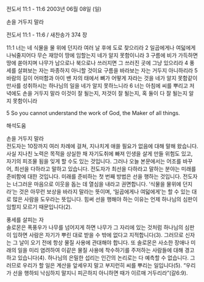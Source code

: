 전도서 11:1 - 11:6 
2003년 06월 08일 (일)

손을 거두지 말라



전도서 11:1 - 11:6 / 새찬송가 374 장


11:1 너는 네 식물을 물 위에 던지라 여러 날 후에 도로 찾으리라 
2 일곱에게나 여덟에게 나눠줄지어다 무슨 재앙이 땅에 임할는지 네가 알지 못함이니라 
3 구름에 비가 가득하면 땅에 쏟아지며 나무가 남으로나 북으로나 쓰러지면 그 쓰러진 곳에 그냥 있으리라 
4 풍세를 살펴보는 자는 파종하지 아니할 것이요 구름을 바라보는 자는 거두지 아니하리라 
5 바람의 길이 어떠함과 아이 밴 자의 태에서 뼈가 어떻게 자라는 것을 네가 알지 못함같이 만사를 성취하시는 하나님의 일을 네가 알지 못하느니라 
6 너는 아침에 씨를 뿌리고 저녁에도 손을 거두지 말라 이것이 잘 될는지, 저것이 잘 될는지, 혹 둘이 다 잘 될는지 알지 못함이니라 

5 So you cannot understand the work of God, the Maker of all things.

해석도움





손을 거두지 말라  
전도자는 10장까지 여러 차례에 걸쳐, 지나치게 애쓸 필요가 없음에 대해 말해 왔습니다. 사실 지나친 노력은 목적을 상실한 채 자기도취에 빠져 인생을 살게 만들 위험도 있고, 자기의 피조물 됨을 잊게 할 수도 있는 것입니다. 그러나 오늘 본문에서는 어조를 바꾸어, 최선을 다하라고 말하고 있습니다. 전도자가 최선을 다하라고 말하는 분야는 미래를 준비함에 대한 것입니다. 미래를 준비하는 첫 번째 방법은 선을 행하는 것입니다. 전도자는 너그러운 마음으로 이웃을 돕는 데 열심을 내라고 권면합니다. ‘식물을 물위에 던지라’는 것은 아무런 보상을 바라지 말라는 뜻이며, ‘일곱에게나 여덟에게’는 할 수 있는 대로 많은 사람을 도우라는 뜻입니다. 힘써 선을 행해야 하는 이유는 언제 하나님의 심판이 임할지 모르기 때문입니다(2).   

풍세를 살피는 자  
솔로몬은 폭풍우가 나무를 넘어지게 하면 나무가 그 자리에 있는 것처럼 하나님의 심판이 임하면 사람은 자기가 뿌린 대로 받을 수 밖에 없다고 지적합니다(3). 그러므로 신자는 그 날이 오기 전에 항상 물질 사용에 관대해야 합니다. 또 솔로몬은 사소한 장애나 미래의 일을 미리 염려하여 이같은 물질 사용에 착수하기를 주저하는 사람들에 대해 경고하고 있습니다(4). 하나님의 은밀한 섭리는 인간의 논리로는 다 예측할 수 없습니다. 그러므로 우리가 할 일은 계산을 앞세우지 말고 부지런히 씨를 뿌리는 일입니다(5). “우리가 선을 행하되 낙심하지 말지니 피곤하지 아니하면 때가 이르매 거두리라”(갈6:9).